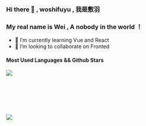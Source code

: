 ### Hi there 👋 , woshifuyu , 我是敷羽
### My real name is Wei , A nobody in the world ！
- 🌱 I’m currently learning Vue and React
- 👯 I’m looking to collaborate on Fronted
#### Most Used Languages  &&  Github Stars
<a href="https://github.com/woshifuyu">
  <img align="left" src="https://github-readme-stats.vercel.app/api/top-langs/?username=woshifuyu&layout=compact" />
</a>
<br /><br /><br /><br /><br /><br /><br />
<a href="https://github.com/woshifuyu">
  <img align="center" src="https://github-readme-stats.vercel.app/api?username=woshifuyu&count_private=true&show_icons=true" />
</a>

<!--
**woshifuyu/woshifuyu** is a ✨ _special_ ✨ repository because its `README.md` (this file) appears on your GitHub profile.

Here are some ideas to get you started:

- 🔭 I’m currently working on ...
- 🌱 I’m currently learning ...
- 👯 I’m looking to collaborate on ...
- 🤔 I’m looking for help with ...
- 💬 Ask me about ...
- 📫 How to reach me: ...
- 😄 Pronouns: ...
- ⚡ Fun fact: ...
-->
